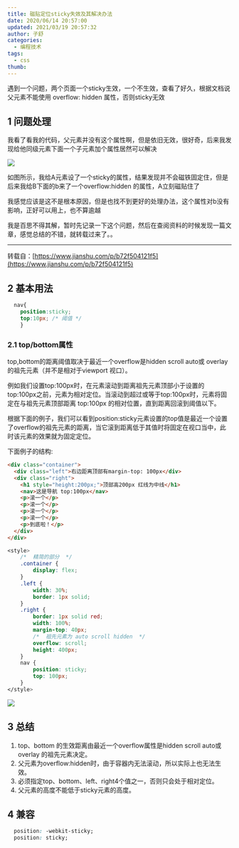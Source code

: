 ```yaml
---
title: 磁贴定位sticky失效及其解决办法
date: 2020/06/14 20:57:00
updated: 2021/03/19 20:57:32
author: 子舒
categories: 
  - 编程技术
tags: 
  - css
thumb: 
---
```





遇到一个问题，两个页面一个sticky生效，一个不生效，查看了好久，根据文档说父元素不能使用 overflow: hidden 属性，否则sticky无效
<!-- more -->
## 1 问题处理

我看了看我的代码，父元素并没有这个属性啊，但是依旧无效，很好奇，后来我发现给他同级元素下面一个子元素加个属性居然可以解决

![](https://vkceyugu.cdn.bspapp.com/VKCEYUGU-imgbed/b8fea0e6-01bf-4634-8252-b8e91830d849.png)

如图所示，我给A元素设了一个sticky的属性，结果发现并不会磁铁固定住，但是后来我给B下面的b来了一个overflow:hidden 的属性，A立刻磁贴住了

我感觉应该是这不是根本原因，但是也找不到更好的处理办法，这个属性对b没有影响，正好可以用上，也不算逾越

我是百思不得其解，暂时先记录一下这个问题，然后在查阅资料的时候发现一篇文章，感觉总结的不错，就转载过来了。。


---  


转载自：[https://www.jianshu.com/p/b72f504121f5](https://www.jianshu.com/p/b72f504121f5)

## 2 基本用法

````css css
  nav{
    position:sticky;
    top:10px; /* 阈值 */
    }
````

### 2.1 top/bottom属性

top,bottom的距离阈值取决于最近一个overflow是hidden scroll auto或 overlay 的祖先元素（并不是相对于viewport 视口）。

例如我们设置top:100px时，在元素滚动到距离祖先元素顶部小于设置的top:100px之前，元素为相对定位。当滚动到超过或等于top:100px时，元素将固定在与祖先元素顶部距离 top:100px 的相对位置，直到距离回滚到阈值以下。

根据下面的例子，我们可以看到position:sticky元素设置的top值是最近一个设置了overflow的祖先元素的距离，当它滚到距离低于其值时将固定在视口当中，此时该元素的效果就为固定定位。

下面例子的结构:

````html html
<div class="container">
  <div class="left">右边距离顶部有margin-top: 100px</div>
  <div class="right">
    <h1 style="height:200px;">顶部高200px 红线为中线</h1>
    <nav>这是导航 top:100px</nav>
    <p>滚一个</p>
    <p>滚一个</p>
    <p>滚一个</p>
    <p>滚一个</p>
    <p>到底啦！</p>
  </div>
</div>
````

````css css
<style>
    /*  精简的部分  */
    .container {
        display: flex;
    }
    .left {
        width: 30%;
        border: 1px solid;
    }
    .right {
        border: 1px solid red;
        width: 100%;
        margin-top: 40px;
        /*  祖先元素为 auto scroll hidden  */
        overflow: scroll; 
        height: 400px;
    }
    nav {
        position: sticky;
        top: 100px;
    }
</style>
````


![](https://vkceyugu.cdn.bspapp.com/VKCEYUGU-imgbed/88d5c9e9-2090-471d-8ccf-10be674a8b2d.gif)

## 3 总结

1. top、bottom 的生效距离由最近一个overflow属性是hidden scroll auto或 overlay 的祖先元素决定。
2. 父元素为overflow:hidden时，由于容器内无法滚动，所以实际上也无法生效。
3. 必须指定top、bottom、left、right4个值之一，否则只会处于相对定位。
4. 父元素的高度不能低于sticky元素的高度。

## 4 兼容

````css css
  position: -webkit-sticky;
  position: sticky;
````

